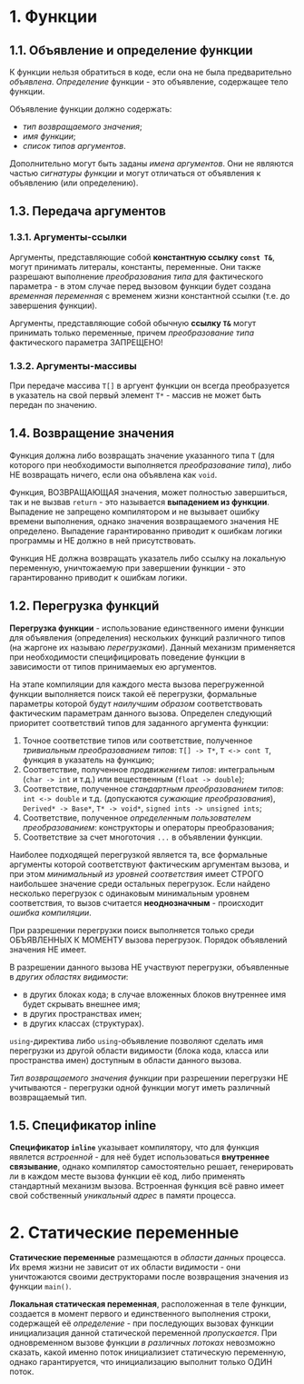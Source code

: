 
# 1. Функции

## 1.1. Объявление и определение функции

К функции нельзя обратиться в коде, если она не была предварительно *объявлена*. *Определение* функции - это объявление, содержащее тело функции.

Объявление функции должно содержать:

+ *тип возвращаемого значения*;
+ *имя функции*;
+ *список типов аргументов*.

Дополнительно могут быть заданы *имена аргументов*. Они не являются частью *сигнатуры функции* и могут отличаться от объявления к объявлению (или определению).

## 1.3. Передача аргументов

### 1.3.1. Аргументы-ссылки

Аргументы, представляющие собой **константную ссылку `const T&`**, могут принимать литералы, константы, переменные. Они также разрешают выполнение *преобразования типа* для фактического параметра - в этом случае перед вызовом функции будет создана *временная переменная* с временем жизни константной ссылки (т.е. до завершения функции).

Аргументы, представляющие собой обычную **ссылку `T&`** могут принимать только переменные, причем *преобразование типа* фактического параметра ЗАПРЕЩЕНО!

### 1.3.2. Аргументы-массивы

При передаче массива `T[]` в аргуент функции он всегда преобразуется в указатель на свой первый элемент `T*` - массив не может быть передан по значению.

## 1.4. Возвращение значения

Функция должна либо возвращать значение указанного типа `T` (для которого при необходимости выполняется *преобразование типа*), либо НЕ возвращать ничего, если она объявлена как `void`.

Функция, ВОЗВРАЩАЮЩАЯ значения, может полностью завершиться, так и не вызвав `return` - это называется **выпадением из функции**. Выпадение не запрещено компилятором и не вызывает ошибку времени выполнения, однако значения возвращаемого значения НЕ определено. Выпадение гарантированно приводит к ошибкам логики программы и НЕ должно в ней присутствовать.

Функция НЕ должна возвращать указатель либо ссылку на локальную переменную, уничтожаемую при завершении функции - это гарантированно приводит к ошибкам логики.

## 1.2. Перегрузка функций

**Перегрузка функции** - использование единственного имени функции для объявления (определения) нескольких функций различного типов (на жаргоне их называю *перегрузками*). Данный механизм применяется при необходимости специфицировать поведение функции в зависимости от типов принимаемых ею аргументов.

На этапе компиляции для каждого места вызова перегруженной функции выполняется поиск такой её перегрузки, формальные параметры которой будут *наилучшим образом* соответствовать фактическим параметрам данного вызова. Определен следующий приоритет соответствий типов для заданного аргумента функции:

1. Точное соответствие типов или соответствие, полученное *тривиальным преобразованием типов*: `T[] -> T*`, `T <-> cont T`, функция в указатель на функцию;
2. Cоответствие, полученное *продвижением типов*: интегральным (`char -> int` и т.д.) или вещественным (`float -> double`);
3. Cоответствие, полученное *cтандартным преобразованием типов*: `int <-> double` и т.д. (допускаются *сужающие преобразования*), `Derived* -> Base*`, `T* -> void*`, `signed ints -> unsigned ints`;
4. Cоответствие, полученное *определенным пользователем преобразованием*: конструкторы и операторы преобразования;
5. Соответствие за счет многоточия `...` в объявлении функции.

Наиболее подходящей перегрузкой является та, все формальные аргументы которой соответствуют фактическим аргументам вызова, и при этом *минимальный из уровней соответствия* имеет СТРОГО наибольшее значение среди остальных перегрузок. Если найдено несколько перегрузок с одинаковым минимальным уровнем соответствия, то вызов считается **неоднозначным** - происходит *ошибка компиляции*.

При разрешении перегрузки поиск выполняется только среди ОБЪЯВЛЕННЫХ К МОМЕНТУ вызова перегрузок. Порядок объявлений значения НЕ имеет.

В разрешении данного вызова НЕ участвуют перегрузки, объявленные в *других областях видимости*:

+ в других блоках кода; в случае вложенных блоков внутреннее имя будет скрывать внешнее имя;
+ в других пространствах имен;
+ в других классах (структурах).

`using`-директива либо `using`-объявление позволяют сделать имя перегрузки из другой области видимости (блока кода, класса или пространства имен) доступным в области данного вызова.

*Тип возвращаемого значения функции* при разрешении перегрузки НЕ учитываются - перегрузки одной функции могут иметь различный возвращаемый тип.

## 1.5. Спецификатор inline

**Спецификатор `inline`** указывает компилятору, что для функция явялется *встроенной* - для неё будет использоваться **внутреннее связывание**, однако компилятор самостоятельно решает, генерировать ли в каждом месте вызова функции её код, либо применять стандартный механизм вызова. Встроенная функция всё равно имеет свой собственный *уникальный адрес* в памяти процесса.

# 2. Статические переменные

**Статические переменные** размещаются в *области данных* процесса. Их время жизни не зависит от их области видимости - они уничтожаются своими деструкторами после возвращения значения из функции `main()`.

**Локальная статическая переменная**, расположенная в теле функции, создается в момент первого и единственного выполнения строки, содержащей её *определение* - при последующих вызовах функции инициализация данной статической переменной *пропускается*. При одновременном вызове функции *в различных потоках* невозможно сказать, какой именно поток инициализиет статическую переменную, однако гарантируется, что инициализацию выполнит только ОДИН поток.



